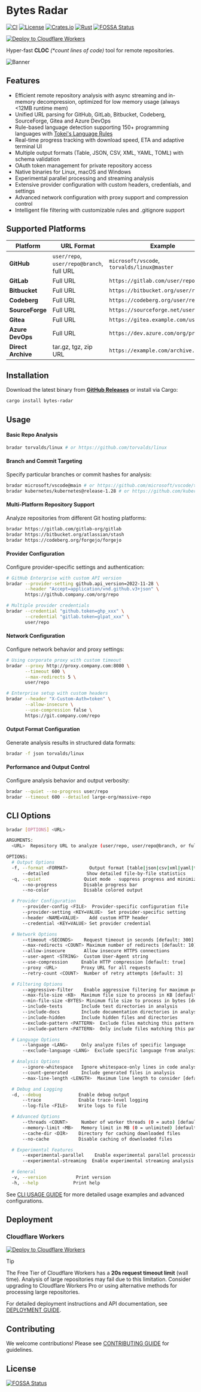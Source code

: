# Bytes Radar

[![CI](https://github.com/zmh-program/bytes-radar/workflows/CI/badge.svg)](https://github.com/zmh-program/bytes-radar/actions)
[![License](https://img.shields.io/badge/license-Apache%202.0-blue.svg)](LICENSE)
[![Crates.io](https://img.shields.io/crates/v/bytes-radar.svg)](https://crates.io/crates/bytes-radar)
[![Rust](https://img.shields.io/badge/rust-1.70+-orange.svg)](https://www.rust-lang.org)
[![FOSSA Status](https://app.fossa.com/api/projects/git%2Bgithub.com%2Fzmh-program%2Fbytes-radar.svg?type=shield)](https://app.fossa.com/projects/git%2Bgithub.com%2Fzmh-program%2Fbytes-radar?ref=badge_shield)

[![Deploy to Cloudflare Workers](https://deploy.workers.cloudflare.com/button.svg)](https://deploy.workers.cloudflare.com/?url=https://github.com/zmh-program/bytes-radar)

Hyper-fast **CLOC** _(\*count lines of code)_ tool for remote repositories.

![Banner](docs/banner.jpg)

## Features

- Efficient remote repository analysis with async streaming and in-memory decompression, optimized for low memory usage (always <12MB runtime mem)
- Unified URL parsing for GitHub, GitLab, Bitbucket, Codeberg, SourceForge, Gitea and Azure DevOps
- Rule-based language detection supporting 150+ programming languages with [Tokei's Language Rules](https://github.com/XAMPPRocky/tokei/blob/master/languages.json)
- Real-time progress tracking with download speed, ETA and adaptive terminal UI
- Multiple output formats (Table, JSON, CSV, XML, YAML, TOML) with schema validation
- OAuth token management for private repository access
- Native binaries for Linux, macOS and Windows
- Experimental parallel processing and streaming analysis
- Extensive provider configuration with custom headers, credentials, and settings
- Advanced network configuration with proxy support and compression control
- Intelligent file filtering with customizable rules and .gitignore support

## Supported Platforms

| Platform           | URL Format                                | Example                                     |
| ------------------ | ----------------------------------------- | ------------------------------------------- |
| **GitHub**         | `user/repo`, `user/repo@branch`, full URL | `microsoft/vscode`, `torvalds/linux@master` |
| **GitLab**         | Full URL                                  | `https://gitlab.com/user/repo`              |
| **Bitbucket**      | Full URL                                  | `https://bitbucket.org/user/repo`           |
| **Codeberg**       | Full URL                                  | `https://codeberg.org/user/repo`            |
| **SourceForge**    | Full URL                                  | `https://sourceforge.net/user/repo`         |
| **Gitea**          | Full URL                                  | `https://gitea.example.com/user/repo`       |
| **Azure DevOps**   | Full URL                                  | `https://dev.azure.com/org/project`         |
| **Direct Archive** | tar.gz, tgz, zip URL                      | `https://example.com/archive.tar.gz`        |

## Installation

Download the latest binary from **[GitHub Releases](https://github.com/zmh-program/bytes-radar/releases)** or install via Cargo:

```bash
cargo install bytes-radar
```

## Usage

#### Basic Repo Analysis

```bash
bradar torvalds/linux # or https://github.com/torvalds/linux
```

#### Branch and Commit Targeting

Specify particular branches or commit hashes for analysis:

```bash
bradar microsoft/vscode@main # or https://github.com/microsoft/vscode/tree/main
bradar kubernetes/kubernetes@release-1.28 # or https://github.com/kubernetes/kubernetes/tree/release-1.28
```

#### Multi-Platform Repository Support

Analyze repositories from different Git hosting platforms:

```bash
bradar https://gitlab.com/gitlab-org/gitlab
bradar https://bitbucket.org/atlassian/stash
bradar https://codeberg.org/forgejo/forgejo
```

#### Provider Configuration

Configure provider-specific settings and authentication:

```bash
# GitHub Enterprise with custom API version
bradar --provider-setting github.api_version=2022-11-28 \
       --header "Accept=application/vnd.github.v3+json" \
       https://github.company.com/org/repo

# Multiple provider credentials
bradar --credential "github.token=ghp_xxx" \
       --credential "gitlab.token=glpat_xxx" \
       user/repo
```

#### Network Configuration

Configure network behavior and proxy settings:

```bash
# Using corporate proxy with custom timeout
bradar --proxy http://proxy.company.com:8080 \
       --timeout 600 \
       --max-redirects 5 \
       user/repo

# Enterprise setup with custom headers
bradar --header "X-Custom-Auth=token" \
       --allow-insecure \
       --use-compression false \
       https://git.company.com/repo
```

#### Output Format Configuration

Generate analysis results in structured data formats:

```bash
bradar -f json torvalds/linux
```

#### Performance and Output Control

Configure analysis behavior and output verbosity:

```bash
bradar --quiet --no-progress user/repo
bradar --timeout 600 --detailed large-org/massive-repo
```

## CLI Options

```bash
bradar [OPTIONS] <URL>

ARGUMENTS:
  <URL>  Repository URL to analyze (user/repo, user/repo@branch, or full URL)

OPTIONS:
  # Output Options
  -f, --format <FORMAT>        Output format [table|json|csv|xml|yaml|toml]
      --detailed              Show detailed file-by-file statistics
  -q, --quiet                Quiet mode - suppress progress and minimize output
      --no-progress          Disable progress bar
      --no-color             Disable colored output

  # Provider Configuration
      --provider-config <FILE>  Provider-specific configuration file
      --provider-setting <KEY=VALUE>  Set provider-specific setting
      --header <NAME=VALUE>    Add custom HTTP header
      --credential <KEY=VALUE> Set provider credential

  # Network Options
      --timeout <SECONDS>    Request timeout in seconds [default: 300]
      --max-redirects <COUNT> Maximum number of redirects [default: 10]
      --allow-insecure       Allow insecure HTTPS connections
      --user-agent <STRING>  Custom User-Agent string
      --use-compression     Enable HTTP compression [default: true]
      --proxy <URL>         Proxy URL for all requests
      --retry-count <COUNT>  Number of retry attempts [default: 3]

  # Filtering Options
      --aggressive-filter    Enable aggressive filtering for maximum performance
      --max-file-size <KB>  Maximum file size to process in KB [default: 102400]
      --min-file-size <BYTES> Minimum file size to process in bytes [default: 1]
      --include-tests       Include test directories in analysis
      --include-docs        Include documentation directories in analysis
      --include-hidden      Include hidden files and directories
      --exclude-pattern <PATTERN>  Exclude files matching this pattern (glob)
      --include-pattern <PATTERN>  Only include files matching this pattern (glob)

  # Language Options
      --language <LANG>     Only analyze files of specific language
      --exclude-language <LANG>  Exclude specific language from analysis

  # Analysis Options
      --ignore-whitespace   Ignore whitespace-only lines in code analysis
      --count-generated     Include generated files in analysis
      --max-line-length <LENGTH>  Maximum line length to consider [default: 0]

  # Debug and Logging
  -d, --debug              Enable debug output
      --trace              Enable trace-level logging
      --log-file <FILE>    Write logs to file

  # Advanced Options
      --threads <COUNT>     Number of worker threads (0 = auto) [default: 0]
      --memory-limit <MB>   Memory limit in MB (0 = unlimited) [default: 0]
      --cache-dir <DIR>    Directory for caching downloaded files
      --no-cache           Disable caching of downloaded files

  # Experimental Features
      --experimental-parallel    Enable experimental parallel processing
      --experimental-streaming  Enable experimental streaming analysis

  # General
  -v, --version           Print version
  -h, --help             Print help
```

See [CLI USAGE GUIDE](docs/CLI_USAGE.md) for more detailed usage examples and advanced configurations.

## Deployment

### Cloudflare Workers

[![Deploy to Cloudflare Workers](https://deploy.workers.cloudflare.com/button.svg)](https://deploy.workers.cloudflare.com/?url=https://github.com/zmh-program/bytes-radar)

> [!TIP]
> The Free Tier of Cloudflare Workers has a **20s request timeout limit** (wall time). Analysis of large repositories may fail due to this limitation. Consider upgrading to Cloudflare Workers Pro or using alternative methods for processing large repositories.

For detailed deployment instructions and API documentation, see [DEPLOYMENT GUIDE](docs/DEPLOYMENT.md).

## Contributing

We welcome contributions! Please see [CONTRIBUTING GUIDE](docs/CONTRIBUTING.md) for guidelines.


## License
[![FOSSA Status](https://app.fossa.com/api/projects/git%2Bgithub.com%2Fzmh-program%2Fbytes-radar.svg?type=large)](https://app.fossa.com/projects/git%2Bgithub.com%2Fzmh-program%2Fbytes-radar?ref=badge_large)
